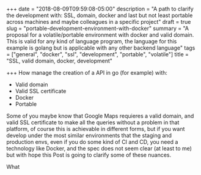 +++
date = "2018-08-09T09:59:08-05:00"
description = "A path to clarify the development with: SSL, domain, docker and last but not least portable across machines and maybe colleagues in a specific project"
draft = true
slug = "portable-development-environment-with-docker"
summary = "A proposal for a volatile/portable environment with docker and valid domain. This is valid for any kind of language program, the language for this example is golang but is applicable with any other backend language"
tags = ["general", "docker", "ssl", "development", "portable", "volatile"]
title = "SSL, valid domain, docker, development"

+++
How manage the creation of a API in go (for example) with:

* Valid domain
* Valid SSL certificate
* Docker
* Portable

Some of you maybe know that Google Maps requieres a valid domain, and valid SSL certificate to make all the queries without a problem in that platform, of course this is achievable in different forms, but if you want develop under the most similar environments that the staging and production envs, even if you do some kind of CI and CD, you need a technology like Docker, and the spec does not seem clear (at least to me) but with hope this Post is going to clarify some of these nuances.

What
